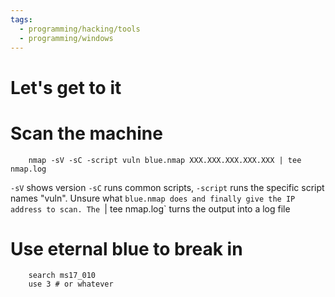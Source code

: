 ```yaml
---
tags:
  - programming/hacking/tools
  - programming/windows
---
```


# Let's get to it
# Scan the machine
```
    nmap -sV -sC -script vuln blue.nmap XXX.XXX.XXX.XXX.XXX | tee nmap.log
```

`-sV` shows version `-sC` runs common scripts, `-script` runs the specific script names "vuln". Unsure what `blue.nmap
does and finally give the IP address to scan. The `| tee nmap.log` turns the output into a log file

# Use eternal blue to break in

```
    search ms17_010
    use 3 # or whatever
```
